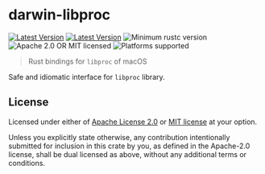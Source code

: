 # darwin-libproc

[![Latest Version](https://img.shields.io/crates/v/darwin-libproc.svg)](https://crates.io/crates/darwin-libproc)
[![Latest Version](https://docs.rs/darwin-libproc/badge.svg)](https://docs.rs/darwin-libproc)
![Minimum rustc version](https://img.shields.io/badge/rustc-1.36+-green.svg)
![Apache 2.0 OR MIT licensed](https://img.shields.io/badge/license-Apache2.0%2FMIT-blue.svg)
![Platforms supported](https://img.shields.io/badge/platform-macOS-brightgreen)

> Rust bindings for `libproc` of macOS

Safe and idiomatic interface for `libproc` library.

## License

Licensed under either of [Apache License 2.0](https://github.com/heim-rs/darwin-libproc/blob/master/LICENSE-APACHE)
or [MIT license](https://github.com/heim-rs/darwin-libproc/blob/master/LICENSE-MIT) at your option.

Unless you explicitly state otherwise, any contribution intentionally submitted for inclusion in this crate by you,
as defined in the Apache-2.0 license, shall be dual licensed as above, without any additional terms or conditions.
